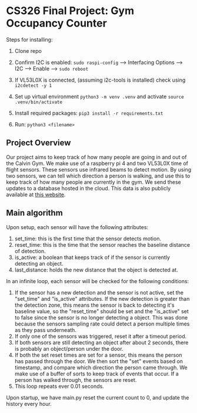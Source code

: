 # CS326 Final Project: Gym Occupancy Counter
Steps for installing:

1. Clone repo

2. Confirm I2C is enabled: `sudo raspi-config` --> Interfacing Options --> I2C --> Enable --> `sudo reboot`

3. If VL53L0X is connected, (assuming i2c-tools is installed) check using `i2cdetect -y 1`

4. Set up virtual environment `python3 -m venv .venv` and activate `source .venv/bin/activate`

5. Install required packages: `pip3 install -r requirements.txt`

6. Run: `python3 <filename>`

## Project Overview
Our project aims to keep track of how many people are going in and out of the Calvin Gym. We make use of a raspberry pi 4 and two VL53L0X time of flight sensors. These sensors use infrared beams to detect motion. By using two sensors, we can tell which direction a person is walking, and use this to keep track of how many people are currently in the gym. We send these updates to a database hosted in the cloud. This data is also publicly available at [this website](https://morren-fitness-center.azurewebsites.net/).

## Main algorithm
Upon setup, each sensor will have the following attributes: 
1. set_time: this is the first time that the sensor detects motion.
2. reset_time: this is the time that the sensor reaches the baseline distance of detection.
3.  is_active: a boolean that keeps track of if the sensor is currently detecting an object.
4.  last_distance: holds the new distance that the object is detected at.

In an infinite loop, each sensor will be checked for the following conditions:
1. If the sensor has a new detection and the sensor is not active, set the "set_time" and "is_active" attributes. If the new detection is greater than the detection zone, this means the sensor is back to detecting it's baseline value, so the "reset_time" should be set and the "is_active" set to false since the sensor is no longer detecting a object. This was done because the sensors sampling rate could detect a person multiple times as they pass underneath.
2. If only one of the sensors was triggered, reset it after a timeout period.
3. If both sensors are still detecting an object after about 2 seconds, there is probably an object/person under the door.
4. If both the set reset times are set for a sensor, this means the person has passed through the door. We then sort the "set" events based on timestamp, and compare which direction the person came through. We make use of a buffer of sorts to keep track of events that occur. If a person has walked through, the sensors are reset.
5. This loop repeats ever 0.01 seconds.

Upon startup, we have main.py reset the current count to 0, and update the history every hour.
